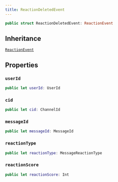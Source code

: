 ```yaml
---
title: ReactionDeletedEvent
---
```


``` swift
public struct ReactionDeletedEvent: ReactionEvent 
```

## Inheritance

[`ReactionEvent`](reaction-event.md)

## Properties

### `userId`

``` swift
public let userId: UserId
```

### `cid`

``` swift
public let cid: ChannelId
```

### `messageId`

``` swift
public let messageId: MessageId
```

### `reactionType`

``` swift
public let reactionType: MessageReactionType
```

### `reactionScore`

``` swift
public let reactionScore: Int
```
